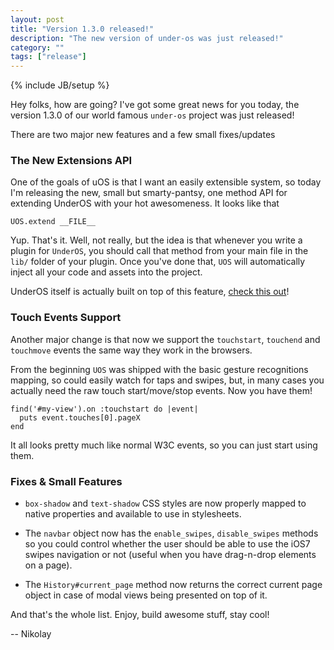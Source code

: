 ```yaml
---
layout: post
title: "Version 1.3.0 released!"
description: "The new version of under-os was just released!"
category: ""
tags: ["release"]
---
```

{% include JB/setup %}

Hey folks, how are going? I've got some great news for you today,
the version 1.3.0 of our world famous `under-os` project was just released!

There are two major new features and a few small fixes/updates

### The New Extensions API

One of the goals of uOS is that I want an easily extensible system, so
today I'm releasing the new, small but smarty-pantsy, one method API for
extending UnderOS with your hot awesomeness. It looks like that

    UOS.extend __FILE__

Yup. That's it. Well, not really, but the idea is that whenever you write
a plugin for `UnderOS`, you should call that method from your main file in
the `lib/` folder of your plugin. Once you've done that, `UOS` will automatically
inject all your code and assets into the project.

UnderOS itself is actually built on top of this feature,
[check this out](https://github.com/under-os/under-os/blob/master/lib/under-os.rb)!

### Touch Events Support

Another major change is that now we support the `touchstart`, `touchend` and
`touchmove` events the same way they work in the browsers.

From the beginning `UOS` was shipped with the basic gesture recognitions mapping,
so could easily watch for taps and swipes, but, in many cases you actually
need the raw touch start/move/stop events. Now you have them!

    find('#my-view').on :touchstart do |event|
      puts event.touches[0].pageX
    end

It all looks pretty much like normal W3C events, so you can just start using them.


### Fixes & Small Features

 * `box-shadow` and `text-shadow` CSS styles are now properly mapped to
   native properties and available to use in stylesheets.

 * The `navbar` object now has the `enable_swipes`, `disable_swipes`
   methods so you could control whether the user should be able to use
   the iOS7 swipes navigation or not (useful when you have drag-n-drop
   elements on a page).

 * The `History#current_page` method now returns the correct current
   page object in case of modal views being presented on top of it.


And that's the whole list. Enjoy, build awesome stuff, stay cool!

-- Nikolay

